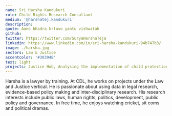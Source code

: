 ```yaml
---
name: Sri Harsha Kandukuri
role: Child Rights Research Consultant
medium: '@harshatej.kandukuri'
description:
quote: Aano bhadra krtavo yantu vishwatah
github:
twitter: https://twitter.com/SuryaHarshaTeja
linkedin: https://www.linkedin.com/in/sri-harsha-kandukuri-94b747b3/
image: ./harsha.jpg
sectors: Law & Justice
accentcolor: '#30394B'
text: light
projects: Justice Hub, Analysing the implementation of child protection laws in India
---
```


Harsha is a lawyer by training. At CDL, he works on projects under the Law and Justice vertical. He is passionate about using data in legal research, evidence-based policy making and inter-disciplinary research. His research interests include public laws, human rights, politics, development, public policy and governance. In free time, he enjoys watching cricket, sit coms and political dramas.
